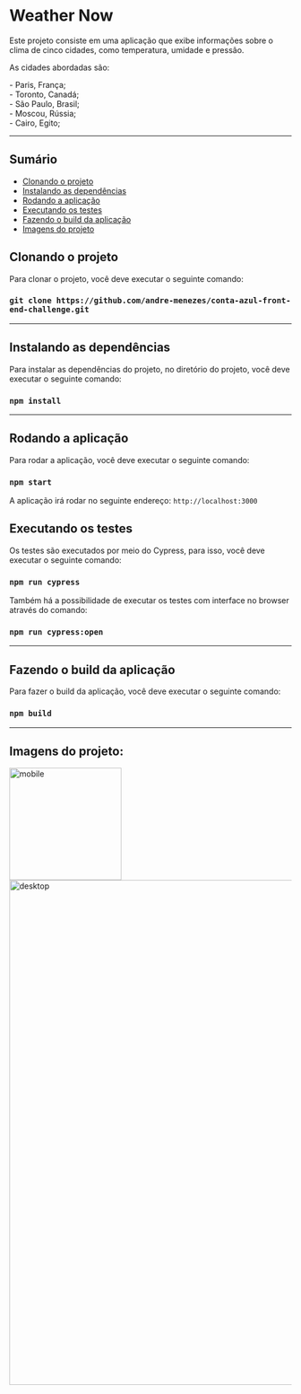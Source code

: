 # Weather Now

<p>Este projeto consiste em uma aplicação que exibe informações sobre o clima de cinco cidades, como temperatura, umidade e pressão.</p>
<p>As cidades abordadas são:</p>
- Paris, França;<br>
- Toronto, Canadá;<br>
- São Paulo, Brasil;<br>
- Moscou, Rússia;<br>
- Cairo, Egito;<br>

<hr>

## Sumário

- [Clonando o projeto](#clonando-o-projeto)
- [Instalando as dependências](#instalando-as-dependências)
- [Rodando a aplicação](#rodando-a-aplicação)
- [Executando os testes](#executando-os-testes)
- [Fazendo o build da aplicação](#fazendo-o-build-da-aplicação)
- [Imagens do projeto](#imagens-do-projeto)

## Clonando o projeto

Para clonar o projeto, você deve executar o seguinte comando:

### `git clone https://github.com/andre-menezes/conta-azul-front-end-challenge.git`

<hr>

## Instalando as dependências

Para instalar as dependências do projeto, no diretório do projeto, você deve executar o seguinte comando:

### `npm install`

<hr>

## Rodando a aplicação

Para rodar a aplicação, você deve executar o seguinte comando:

### `npm start`

A aplicação irá rodar no seguinte endereço: `http://localhost:3000`

## Executando os testes

Os testes são executados por meio do Cypress, para isso, você deve executar o seguinte comando:

### `npm run cypress`

Também há a possibilidade de executar os testes com interface no browser através do comando:

### `npm run cypress:open`

<hr>

## Fazendo o build da aplicação

Para fazer o build da aplicação, você deve executar o seguinte comando:

### `npm build`

<hr>

## Imagens do projeto:
<img src="https://user-images.githubusercontent.com/69818988/201937045-a070d4d8-af54-4595-9552-808377500b2a.png" alt="mobile" width=200/>
<img src="https://user-images.githubusercontent.com/69818988/201940878-be01530e-ac4a-4677-8cba-4730854357c6.png" alt="desktop" width=900/>

